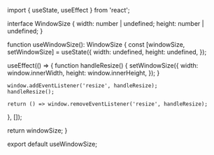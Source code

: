 import { useState, useEffect } from 'react';

interface WindowSize {
  width: number | undefined;
  height: number | undefined;
}

function useWindowSize(): WindowSize {
  const [windowSize, setWindowSize] = useState<WindowSize>({
    width: undefined,
    height: undefined,
  });

  useEffect(() => {
    function handleResize() {
      setWindowSize({
        width: window.innerWidth,
        height: window.innerHeight,
      });
    }

    window.addEventListener('resize', handleResize);
    handleResize();

    return () => window.removeEventListener('resize', handleResize);
  }, []);

  return windowSize;
}

export default useWindowSize;